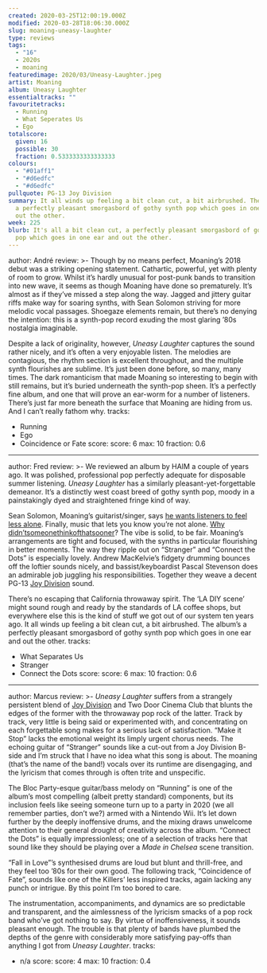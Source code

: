 ```yaml
---
created: 2020-03-25T12:00:19.000Z
modified: 2020-03-28T18:06:30.000Z
slug: moaning-uneasy-laughter
type: reviews
tags:
  - "16"
  - 2020s
  - moaning
featuredimage: 2020/03/Uneasy-Laughter.jpeg
artist: Moaning
album: Uneasy Laughter
essentialtracks: ""
favouritetracks:
  - Running
  - What Seperates Us
  - Ego
totalscore:
  given: 16
  possible: 30
  fraction: 0.5333333333333333
colours:
  - "#01aff1"
  - "#d6edfc"
  - "#d6edfc"
pullquote: PG-13 Joy Division
summary: It all winds up feeling a bit clean cut, a bit airbrushed. The album’s
  a perfectly pleasant smorgasbord of gothy synth pop which goes in one ear and
  out the other.
week: 225
blurb: It's all a bit clean cut, a perfectly pleasant smorgasbord of gothy synth
  pop which goes in one ear and out the other.
---
```

author: André
review: >-
  Though by no means perfect, Moaning’s 2018 debut was a striking opening
  statement. Cathartic, powerful, yet with plenty of room to grow. Whilst it’s
  hardly unusual for post-punk bands to transition into new wave, it seems as
  though Moaning have done so prematurely. It’s almost as if they’ve missed a
  step along the way. Jagged and jittery guitar riffs make way for soaring
  synths, with Sean Solomon striving for more melodic vocal passages. Shoegaze
  elements remain, but there’s no denying the intention: this is a synth-pop
  record exuding the most glaring ’80s nostalgia imaginable.


  Despite a lack of originality, however, *Uneasy Laughter* captures the sound rather nicely, and it’s often a very enjoyable listen. The melodies are contagious, the rhythm section is excellent throughout, and the multiple synth flourishes are sublime. It’s just been done before, so many, many times. The dark romanticism that made Moaning so interesting to begin with still remains, but it’s buried underneath the synth-pop sheen. It’s a perfectly fine album, and one that will prove an ear-worm for a number of listeners. There’s just far more beneath the surface that Moaning are hiding from us. And I can’t really fathom why.
tracks:
  - Running
  - ­­Ego
  - ­­Coincidence or Fate
score:
  score: 6
  max: 10
  fraction: 0.6
---
author: Fred
review: >-
  We reviewed an album by HAIM a couple of years ago. It was polished,
  professional pop perfectly adequate for disposable summer listening. *Uneasy
  Laughter* has a similarly pleasant-yet-forgettable demeanor. It’s a distinctly
  west coast breed of gothy synth pop, moody in a painstakingly dyed and
  straightened fringe kind of way.

  Sean Solomon, Moaning’s guitarist/singer, says [he wants listeners to feel less alone](<https://aestheticmagazinetoronto.com/2020/03/05/sxsw-2020-preview-interview-moaning-talks-uneasy-laughter-sobriety-diy-music/>). Finally, music that lets you know you’re not alone. [Why](<https://audioxide.com/reviews/nine-inch-nails-the-downward-spiral/>) [didn’t](<https://audioxide.com/reviews/radiohead-ok-computer/>)[someone](<https://audioxide.com/reviews/kendrick-lamar-to-pimp-a-butterfly/>)[think](<https://audioxide.com/reviews/neil-young-on-the-beach/>)[of](<https://audioxide.com/reviews/solange-a-seat-at-the-table/>)[that](<https://audioxide.com/reviews/godspeed-you-black-emperor-f-sharp-a-sharp-infinity/>)[sooner](<https://en.wikipedia.org/wiki/Blues>)? The vibe is solid, to be fair. Moaning’s arrangements are tight and focused, with the synths in particular flourishing in better moments. The way they ripple out on “Stranger” and “Connect the Dots” is especially lovely. Andrew MacKelvie’s fidgety drumming bounces off the loftier sounds nicely, and bassist/keyboardist Pascal Stevenson does an admirable job juggling his responsibilities. Together they weave a decent PG-13 [Joy Division](<https://audioxide.com/reviews/joy-division-unknown-pleasures/>) sound.

  There’s no escaping that California throwaway spirit. The ‘LA DIY scene’ might sound rough and ready by the standards of LA coffee shops, but everywhere else this is the kind of stuff we got out of our system ten years ago. It all winds up feeling a bit clean cut, a bit airbrushed. The album’s a perfectly pleasant smorgasbord of gothy synth pop which goes in one ear and out the other.
tracks:
  - What Separates Us
  - ­­Stranger
  - ­­Connect the Dots
score:
  score: 6
  max: 10
  fraction: 0.6
---
author: Marcus
review: >-
  *Uneasy Laughter* suffers from a strangely persistent blend of [Joy
  Division](<https://audioxide.com/reviews/joy-division-unknown-pleasures/>) and
  Two Door Cinema Club that blunts the edges of the former with the throwaway
  pop rock of the latter. Track by track, very little is being said or
  experimented with, and concentrating on each forgettable song makes for a
  serious lack of satisfaction. “Make it Stop” lacks the emotional weight its
  limply urgent chorus needs. The echoing guitar of “Stranger” sounds like a
  cut-out from a Joy Division B-side and I’m struck that I have no idea what
  this song is about. The moaning (that’s the name of the band!) vocals over its
  runtime are disengaging, and the lyricism that comes through is often trite
  and unspecific.


  The Bloc Party-esque guitar/bass melody on “Running” is one of the album’s most compelling (albeit pretty standard) components, but its inclusion feels like seeing someone turn up to a party in 2020 (we all remember parties, don’t we?) armed with a Nintendo Wii. It’s let down further by the deeply inoffensive drums, and the mixing draws unwelcome attention to their general drought of creativity across the album. “Connect the Dots” is equally impressionless; one of a selection of tracks here that sound like they should be playing over a *Made in Chelsea* scene transition.


  “Fall in Love”’s synthesised drums are loud but blunt and thrill-free, and they feel too ’80s for their own good. The following track, “Coincidence of Fate”, sounds like one of the Killers’ less inspired tracks, again lacking any punch or intrigue. By this point I’m too bored to care.


  The instrumentation, accompaniments, and dynamics are so predictable and transparent, and the aimlessness of the lyricism smacks of a pop rock band who’ve got nothing to say. By virtue of inoffensiveness, it sounds pleasant enough. The trouble is that plenty of bands have plumbed the depths of the genre with considerably more satisfying pay-offs than anything I got from *Uneasy Laughter*.
tracks:
  - n/a
score:
  score: 4
  max: 10
  fraction: 0.4
